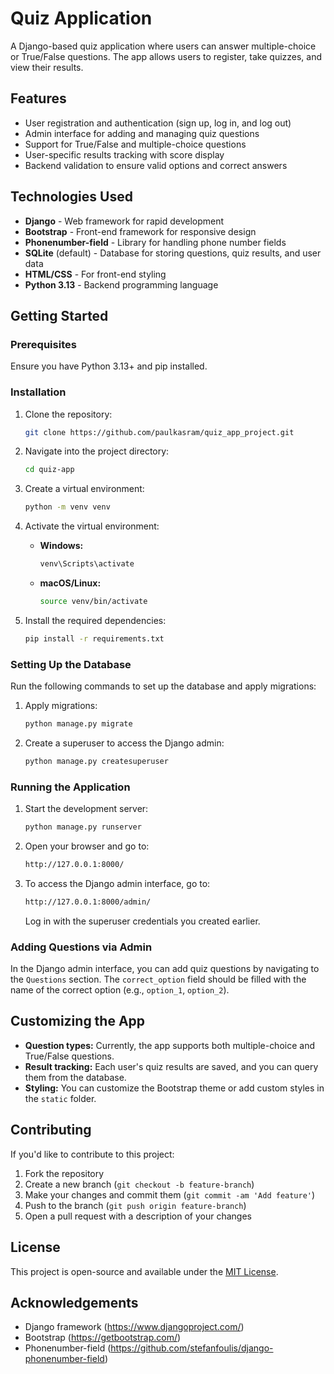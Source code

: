 # Quiz Application

A Django-based quiz application where users can answer multiple-choice or True/False questions. The app allows users to register, take quizzes, and view their results.

## Features
- User registration and authentication (sign up, log in, and log out)
- Admin interface for adding and managing quiz questions
- Support for True/False and multiple-choice questions
- User-specific results tracking with score display
- Backend validation to ensure valid options and correct answers

## Technologies Used
- **Django** - Web framework for rapid development
- **Bootstrap** - Front-end framework for responsive design
- **Phonenumber-field** - Library for handling phone number fields
- **SQLite** (default) - Database for storing questions, quiz results, and user data
- **HTML/CSS** - For front-end styling
- **Python 3.13** - Backend programming language

## Getting Started

### Prerequisites
Ensure you have Python 3.13+ and pip installed.

### Installation
1. Clone the repository:
    ```bash
    git clone https://github.com/paulkasram/quiz_app_project.git 
    ```

2. Navigate into the project directory:
    ```bash
    cd quiz-app
    ```

3. Create a virtual environment:
    ```bash
    python -m venv venv
    ```

4. Activate the virtual environment:
    - **Windows:**
      ```bash
      venv\Scripts\activate
      ```
    - **macOS/Linux:**
      ```bash
      source venv/bin/activate
      ```

5. Install the required dependencies:
    ```bash
    pip install -r requirements.txt
    ```

### Setting Up the Database
Run the following commands to set up the database and apply migrations:

1. Apply migrations:
    ```bash
    python manage.py migrate
    ```

2. Create a superuser to access the Django admin:
    ```bash
    python manage.py createsuperuser
    ```

### Running the Application
1. Start the development server:
    ```bash
    python manage.py runserver
    ```

2. Open your browser and go to:
    ```bash
    http://127.0.0.1:8000/
    ```

3. To access the Django admin interface, go to:
    ```bash
    http://127.0.0.1:8000/admin/
    ```
    Log in with the superuser credentials you created earlier.

### Adding Questions via Admin
In the Django admin interface, you can add quiz questions by navigating to the `Questions` section. The `correct_option` field should be filled with the name of the correct option (e.g., `option_1`, `option_2`).

## Customizing the App
- **Question types:** Currently, the app supports both multiple-choice and True/False questions.
- **Result tracking:** Each user's quiz results are saved, and you can query them from the database.
- **Styling:** You can customize the Bootstrap theme or add custom styles in the `static` folder.

## Contributing

If you'd like to contribute to this project:

1. Fork the repository
2. Create a new branch (`git checkout -b feature-branch`)
3. Make your changes and commit them (`git commit -am 'Add feature'`)
4. Push to the branch (`git push origin feature-branch`)
5. Open a pull request with a description of your changes

## License

This project is open-source and available under the [MIT License](LICENSE).

## Acknowledgements

- Django framework (https://www.djangoproject.com/)
- Bootstrap (https://getbootstrap.com/)
- Phonenumber-field (https://github.com/stefanfoulis/django-phonenumber-field)